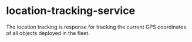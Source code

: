 # location-tracking-service

The location tracking is response for tracking the current GPS coordinates of all objects deployed in the fleet.